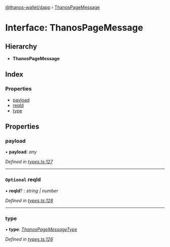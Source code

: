 [@thanos-wallet/dapp](../README.md) › [ThanosPageMessage](thanospagemessage.md)

# Interface: ThanosPageMessage

## Hierarchy

* **ThanosPageMessage**

## Index

### Properties

* [payload](thanospagemessage.md#payload)
* [reqId](thanospagemessage.md#optional-reqid)
* [type](thanospagemessage.md#type)

## Properties

###  payload

• **payload**: *any*

*Defined in [types.ts:127](https://github.com/madfish-solutions/thanoswallet-dapp/blob/1e90ae9/src/types.ts#L127)*

___

### `Optional` reqId

• **reqId**? : *string | number*

*Defined in [types.ts:128](https://github.com/madfish-solutions/thanoswallet-dapp/blob/1e90ae9/src/types.ts#L128)*

___

###  type

• **type**: *[ThanosPageMessageType](../enums/thanospagemessagetype.md)*

*Defined in [types.ts:126](https://github.com/madfish-solutions/thanoswallet-dapp/blob/1e90ae9/src/types.ts#L126)*
